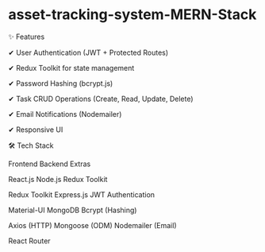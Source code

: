 # asset-tracking-system-MERN-Stack
✨ Features

✔ User Authentication (JWT + Protected Routes)

✔ Redux Toolkit for state management

✔ Password Hashing (bcrypt.js)

✔ Task CRUD Operations (Create, Read, Update, Delete)

✔ Email Notifications (Nodemailer)

✔ Responsive UI 

🛠 Tech Stack

Frontend	Backend	Extras

React.js	Node.js	Redux Toolkit

Redux Toolkit	Express.js	JWT Authentication

Material-UI	MongoDB	Bcrypt (Hashing)

Axios (HTTP)	Mongoose (ODM)	Nodemailer (Email)

React Router
